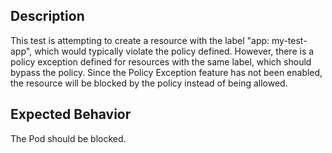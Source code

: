 ## Description

This test is attempting to create a resource with the label "app: my-test-app", which would typically violate the policy defined. However, there is a policy exception defined for resources with the same label, which should bypass the policy. Since the Policy Exception feature has not been enabled, the resource will be blocked by the policy instead of being allowed.

## Expected Behavior

The Pod should be blocked.